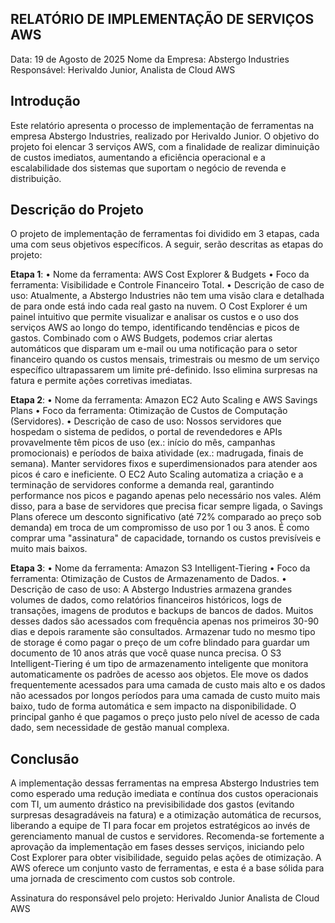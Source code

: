 ## RELATÓRIO DE IMPLEMENTAÇÃO DE SERVIÇOS AWS
Data: 19 de Agosto de 2025
Nome da Empresa: Abstergo Industries
Responsável: Herivaldo Junior, Analista de Cloud AWS

## Introdução
Este relatório apresenta o processo de implementação de ferramentas na empresa Abstergo Industries, realizado por Herivaldo Junior. O objetivo do projeto foi elencar 3 serviços AWS, com a finalidade de realizar diminuição de custos imediatos, aumentando a eficiência operacional e a escalabilidade dos sistemas que suportam o negócio de revenda e distribuição.

## Descrição do Projeto
O projeto de implementação de ferramentas foi dividido em 3 etapas, cada uma com seus objetivos específicos. A seguir, serão descritas as etapas do projeto:

**Etapa 1**:
•	Nome da ferramenta: AWS Cost Explorer & Budgets
•	Foco da ferramenta: Visibilidade e Controle Financeiro Total.
•	Descrição de caso de uso: Atualmente, a Abstergo Industries não tem uma visão clara e detalhada de para onde está indo cada real gasto na nuvem. O Cost Explorer é um painel intuitivo que permite visualizar e analisar os custos e o uso dos serviços AWS ao longo do tempo, identificando tendências e picos de gastos. Combinado com o AWS Budgets, podemos criar alertas automáticos que disparam um e-mail ou uma notificação para o setor financeiro quando os custos mensais, trimestrais ou mesmo de um serviço específico ultrapassarem um limite pré-definido. Isso elimina surpresas na fatura e permite ações corretivas imediatas.

**Etapa 2**:
•	Nome da ferramenta: Amazon EC2 Auto Scaling e AWS Savings Plans
•	Foco da ferramenta: Otimização de Custos de Computação (Servidores).
•	Descrição de caso de uso: Nossos servidores que hospedam o sistema de pedidos, o portal de revendedores e APIs provavelmente têm picos de uso (ex.: início do mês, campanhas promocionais) e períodos de baixa atividade (ex.: madrugada, finais de semana). Manter servidores fixos e superdimensionados para atender aos picos é caro e ineficiente. O EC2 Auto Scaling automatiza a criação e a terminação de servidores conforme a demanda real, garantindo performance nos picos e pagando apenas pelo necessário nos vales. Além disso, para a base de servidores que precisa ficar sempre ligada, o Savings Plans oferece um desconto significativo (até 72% comparado ao preço sob demanda) em troca de um compromisso de uso por 1 ou 3 anos. É como comprar uma "assinatura" de capacidade, tornando os custos previsíveis e muito mais baixos.

**Etapa 3**:
•	Nome da ferramenta: Amazon S3 Intelligent-Tiering
•	Foco da ferramenta: Otimização de Custos de Armazenamento de Dados.
•	Descrição de caso de uso: A Abstergo Industries armazena grandes volumes de dados, como relatórios financeiros históricos, logs de transações, imagens de produtos e backups de bancos de dados. Muitos desses dados são acessados com frequência apenas nos primeiros 30-90 dias e depois raramente são consultados. Armazenar tudo no mesmo tipo de storage é como pagar o preço de um cofre blindado para guardar um documento de 10 anos atrás que você quase nunca precisa. O S3 Intelligent-Tiering é um tipo de armazenamento inteligente que monitora automaticamente os padrões de acesso aos objetos. Ele move os dados frequentemente acessados para uma camada de custo mais alto e os dados não acessados por longos períodos para uma camada de custo muito mais baixo, tudo de forma automática e sem impacto na disponibilidade. O principal ganho é que pagamos o preço justo pelo nível de acesso de cada dado, sem necessidade de gestão manual complexa.

## Conclusão
A implementação dessas ferramentas na empresa Abstergo Industries tem como esperado uma redução imediata e contínua dos custos operacionais com TI, um aumento drástico na previsibilidade dos gastos (evitando surpresas desagradáveis na fatura) e a otimização automática de recursos, liberando a equipe de TI para focar em projetos estratégicos ao invés de gerenciamento manual de custos e servidores. Recomenda-se fortemente a aprovação da implementação em fases desses serviços, iniciando pelo Cost Explorer para obter visibilidade, seguido pelas ações de otimização. A AWS oferece um conjunto vasto de ferramentas, e esta é a base sólida para uma jornada de crescimento com custos sob controle.

Assinatura do responsável pelo projeto:
Herivaldo Junior
Analista de Cloud AWS

